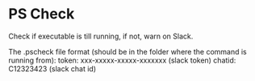 # PS Check

Check if executable is till running, if not, warn on Slack.

The .pscheck file format (should be in the folder where the command is running from):
token: xxx-xxxxx-xxxxx-xxxxxxx (slack token)
chatid: C12323423 (slack chat id)

